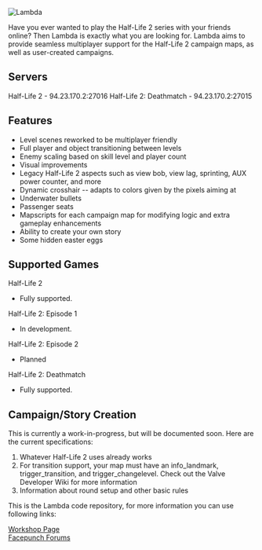 ![Lambda](https://github.com/ZehMatt/Lambda/blob/develop/logo.png?raw=true)

Have you ever wanted to play the Half-Life 2 series with your friends online? Then Lambda is exactly what you are looking for. Lambda aims to provide seamless multiplayer support for the Half-Life 2 campaign maps, as well as user-created campaigns.

## Servers
Half-Life 2 - 94.23.170.2:27016 
Half-Life 2: Deathmatch - 94.23.170.2:27015

## Features
- Level scenes reworked to be multiplayer friendly
- Full player and object transitioning between levels
- Enemy scaling based on skill level and player count
- Visual improvements
- Legacy Half-Life 2 aspects such as view bob, view lag, sprinting, AUX power counter, and more
- Dynamic crosshair -- adapts to colors given by the pixels aiming at
- Underwater bullets
- Passenger seats
- Mapscripts for each campaign map for modifying logic and extra gameplay enhancements
- Ability to create your own story
- Some hidden easter eggs

## Supported Games

Half-Life 2
- Fully supported.

Half-Life 2: Episode 1
- In development.

Half-Life 2: Episode 2
- Planned 

Half-Life 2: Deathmatch
- Fully supported.

## Campaign/Story Creation
This is currently a work-in-progress, but will be documented soon. Here are the current specifications:
1. Whatever Half-Life 2 uses already works
2. For transition support, your map must have an info_landmark, trigger_transition, and trigger_changelevel. Check out the Valve Developer Wiki for more information
3. Information about round setup and other basic rules


This is the Lambda code repository, for more information you can use following links:

[Workshop Page](http://steamcommunity.com/sharedfiles/filedetails/?id=780244493)  
[Facepunch Forums](https://forum.facepunch.com/gmodgd/jjad/Lambda-Co-Op-Framework-Beta)  

